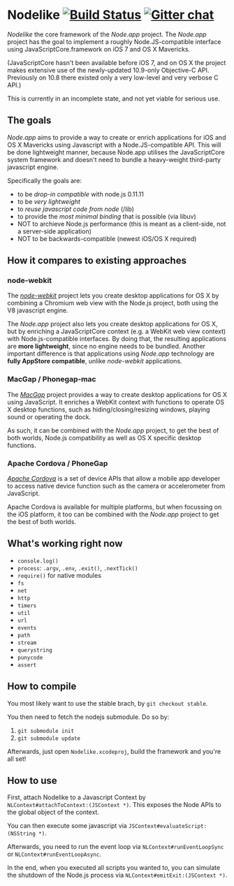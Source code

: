 # Nodelike [![Build Status](https://travis-ci.org/node-app/Nodelike.png?branch=master)](https://travis-ci.org/node-app/Nodelike) [![Gitter chat](https://badges.gitter.im/node-app/Nodelike.png)](https://gitter.im/node-app/Nodelike)

_Nodelike_ the core framework of the _Node.app_ project. The _Node.app_ project has the goal to implement a roughly Node.JS-compatible interface using JavaScriptCore.framework on iOS 7 and OS X Mavericks.

(JavaScriptCore hasn't been available before iOS 7, and on OS X the project makes extensive use of the newly-updated 10.9-only Objective-C API. Previously on 10.8 there existed only a very low-level and very verbose C API.)

This is currently in an incomplete state, and not yet viable for serious use.


## The goals

_Node.app_ aims to provide a way to create or enrich applications for iOS and OS X Mavericks using Javascript with a Node.JS-compatible API. This will be done lightweight manner, because Node.app utilises the JavaScriptCore system framework and doesn't need to bundle a heavy-weight third-party javascript engine.

Specifically the goals are:

- to be _drop-in compatible_ with node.js 0.11.11
- to be _very lightweight_
- to _reuse javascript code from node_ (/lib)
- to provide the _most minimal binding_ that is possible (via libuv)
- NOT to archieve Node.js performance (this is meant as a client-side, not a server-side application)
- NOT to be backwards-compatible (newest iOS/OS X required)


## How it compares to existing approaches

### node-webkit

The [_node-webkit_](https://github.com/rogerwang/node-webkit) project lets you create desktop applications for OS X by combining a Chromium web view with the Node.js project, both using the V8 javascript engine.

The _Node.app_ project also lets you create desktop applications for OS X, but by enriching a JavaScriptCore context (e.g. a WebKit web view context) with Node.js-compatible interfaces. By doing that, the resulting applications are **more lightweight**, since no engine needs to be bundled. Another important difference is that applications using _Node.app_ technology are **fully AppStore compatible**, unlike _node-webkit_ applications.

### MacGap / Phonegap-mac

The [_MacGap_](https://github.com/maccman/macgap) project provides a way to create desktop applications for OS X using JavaScript. It enriches a WebKit context with functions to operate OS X desktop functions, such as hiding/closing/resizing windows, playing sound or operating the dock.

As such, it can be combined with the _Node.app_ project, to get the best of both worlds, Node.js compatibility as well as OS X specific desktop functions.

### Apache Cordova / PhoneGap

[_Apache Cordova_](https://cordova.apache.org/) is a set of device APIs that allow a mobile app developer to access native device function such as the camera or accelerometer from JavaScript.

Apache Cordova is available for multiple platforms, but when focussing on the iOS platform, it too can be combined with the _Node.app_ project to get the best of both worlds.

## What's working right now

- `console.log()`
- `process`: `.argv`, `.env`, `.exit()`, `.nextTick()`
- `require()` for native modules
- `fs`
- `net`
- `http`
- `timers`
- `util`
- `url`
- `events`
- `path`
- `stream`
- `querystring`
- `punycode`
- `assert`

## How to compile

You most likely want to use the stable brach, by `git checkout stable`.

You then need to fetch the nodejs submodule. Do so by:
1. `git submodule init`
2. `git submodule update`

Afterwards, just open `Nodelike.xcodeproj`, build the framework and you're all set!

## How to use

First, attach Nodelike to a Javascript Context by `NLContext#attachToContext:(JSContext *)`. This exposes the Node APIs to the global object of the context.

You can then execute some javascript via `JSContext#evaluateScript:(NSString *)`.

Afterwards, you need to run the event loop via `NLContext#runEventLoopSync` or `NLContext#runEventLoopAsync`.

In the end, when you executed all scripts you wanted to, you can simulate the shutdown of the Node.js process via `NLContext#emitExit:(JSContext *)`.
